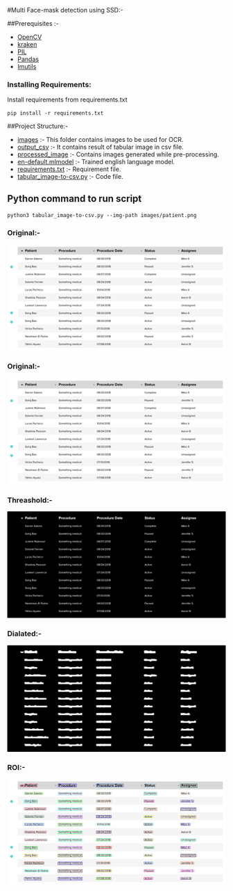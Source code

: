 #Multi Face-mask detection using SSD:-

##Prerequisites :-

* [OpenCV]()
* [kraken]()
* [PIL]()
* [Pandas]()
* [Imutils]()



### Installing Requirements:

Install requirements from requirements.txt
```
pip install -r requirements.txt
```

##Project Structure:-

* [images]() :- This folder contains images to be used for OCR.
* [output_csv]() :- It contains result of tabular image in csv file.
* [processed_image]() :- Contains images generated while pre-processing.
* [en-default.mlmodel]() :- Trained english language model.
* [requirements.txt]() :- Requirement file.
* [tabular_image-to-csv.py]() :- Code file.




## Python command  to run script

```
python3 tabular_image-to-csv.py --img-path images/patient.png
```

### Original:-

![Screenshot](images/patient.png)

### Original:-

![Screenshot](images/patient.png)

### Threashold:-

![Screenshot](processed_image/threshold.png)

### Dialated:-

![Screenshot](processed_image/dilation.png)

### ROI:-

![Screenshot](processed_image/show_box.png)






    
